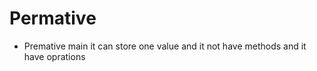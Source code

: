 # Permative 

 - Premative main it can store one value and it not have methods and it have oprations 

 